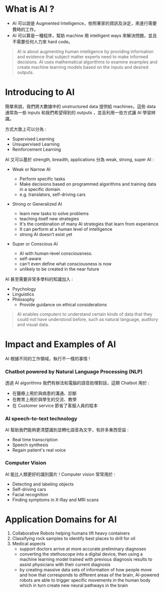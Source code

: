 # What is AI ?
* AI 可以說是 Augmented Intelligence，依照專家的資訊及決定，來進行需要費時的工作。
* AI 可以算是一種程序，幫助 machine 用 intelligent ways 來解決問題，並且不需要任何人力來 hard code。

> AI is about augmenting human intelligence by providing information and evidence that subject matter experts need to make informed decisions. AI uses mathematical algorithms to examine examples and create machine learning models based on the inputs and desired outputs.


# Introducing to AI
簡單來說，我們將大數據中的 unstructured data 提供給 machines，這些 data 通常為一些 inputs 和我們希望得到的 outputs ，並且利用一些方式讓 AI 學習辨識。

方式大致上可以分為 :
* Supervised Learning
* Unsupervised Learning
* Reinforcement Learning

AI 又可以基於 strength, breadth, applications 分為 weak, strong, super AI :

* Weak or Narrow AI
  * Perform specific tasks
  * Make decisions based on programmed algorithms and training data in a specific domain
  * e.g. translators, self-driving cars

* Strong or Generalized AI
  * learn new tasks to solve problems
  * teaching itself new strategies
  * It's the combination of many AI strategies that learn from experience
  * It can perform at a human level of intelligence
  * strong AI doesn’t exist yet
* Super or Conscious AI
  * AI with human-level consciousness.
  * self-aware
  * can't even define what consciousness is now
  * unlikely to be created in the near future

AI 甚至需要非常多學科的知識加入 :
* Psychology
* Linguistics
* Philosophy
  * Provide guidance on ethical considerations

> AI enables computers to understand certain kinds of data that they could not have understood before, such as natural language, auditory and visual data.

# Impact and Examples of AI

AI 根據不同的工作領域，執行不一樣的事情 !

### Chatbot powered by Natural Language Processing (NLP)
透過 AI algorithms 我們有辦法和電腦的語音助理對話，這類 Chatbot 用於 :
* 在醫療上用於與病患的溝通、診斷
* 在教育上用於與學生的交流、教學
* 在 Customer service 節省了客服人員的程本

### AI speech-to-text technology
AI 幫助我們能夠更清楚識別並轉化語音為文字，有許多東西受益 :
* Real time transcription
* Speech synthesis
* Regain patient's real voice

### Computer Vision
AI 能比人類更好的識別圖片 ! Computer vision 常常用於 :
* Detecting and labeling objects
* Self-driving cars
* Facial recognition
* Finding symptoms in X-Ray and MRI scans


# Application Domains for AI
1. Collaborative Robots helping humans lift heavy containers
2. Classifying rock samples to identify best places to drill for oil
3. Medical aspects
   * support doctors arrive at more accurate preliminary diagnoses
   * converting the stethoscope into a digital device, then using a machine learning model trained with previous diagnosis results to assist physicians with their current diagnosis
   * by creating massive data sets of information of how people move and how that corresponds to different areas of the brain, AI-powered robots are able to trigger specific movements in the human body which in turn create new neural pathways in the brain